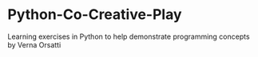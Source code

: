 # Python-Co-Creative-Play
Learning exercises in Python to help demonstrate programming concepts by Verna Orsatti
